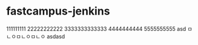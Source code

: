 # fastcampus-jenkins
111111111
22222222222
3333333333333
4444444444
5555555555
asd
ㅁㄴㅇㅁㄴㅇㅁㄴㅇ
asdasd

